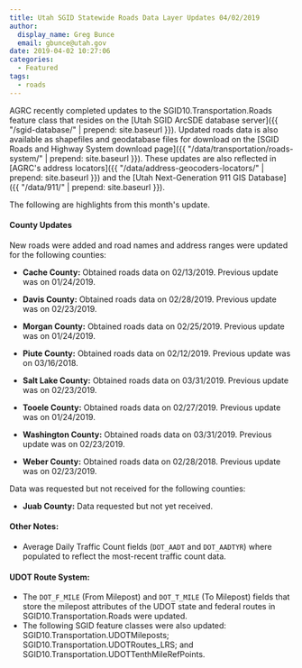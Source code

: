 ```yaml
---
title: Utah SGID Statewide Roads Data Layer Updates 04/02/2019
author:
  display_name: Greg Bunce
  email: gbunce@utah.gov
date: 2019-04-02 10:27:06
categories:
  - Featured
tags:
  - roads
---
```


AGRC recently completed updates to the SGID10.Transportation.Roads feature class that resides on the [Utah SGID ArcSDE database server]({{ "/sgid-database/" | prepend: site.baseurl }}). Updated roads data is also available as shapefiles and geodatabase files for download on the [SGID Roads and Highway System download page]({{ "/data/transportation/roads-system/" | prepend: site.baseurl }}). These updates are also reflected in [AGRC's address locators]({{ "/data/address-geocoders-locators/" | prepend: site.baseurl }}) and the [Utah Next-Generation 911 GIS Database]({{ "/data/911/" | prepend: site.baseurl }}).


The following are highlights from this month's update.

#### County Updates
New roads were added and road names and address ranges were updated for the following counties:

- **Cache County:** Obtained roads data on 02/13/2019. Previous update was on 01/24/2019.

- **Davis County:** Obtained roads data on 02/28/2019. Previous update was on 02/23/2019.

- **Morgan County:** Obtained roads data on 02/25/2019. Previous update was on 01/24/2019.

- **Piute County:** Obtained roads data on 02/12/2019. Previous update was on 03/16/2018.

- **Salt Lake County:** Obtained roads data on 03/31/2019. Previous update was on 02/23/2019.

- **Tooele County:** Obtained roads data on 02/27/2019. Previous update was on 01/24/2019.

- **Washington County:** Obtained roads data on 03/31/2019. Previous update was on 02/23/2019.

- **Weber County:** Obtained roads data on 02/28/2018. Previous update was on 02/23/2019.

Data was requested but not received for the following counties:

- **Juab County:** Data requested but not yet received.


#### Other Notes:
- Average Daily Traffic Count fields (`DOT_AADT` and `DOT_AADTYR`) where populated to reflect the most-recent traffic count data.


#### UDOT Route System:
- The `DOT_F_MILE` (From Milepost) and `DOT_T_MILE` (To Milepost) fields that store the milepost attributes of the UDOT state and federal routes in SGID10.Transportation.Roads were updated.
- The following SGID feature classes were also updated: SGID10.Transportation.UDOTMileposts; SGID10.Transportation.UDOTRoutes_LRS; and SGID10.Transportation.UDOTTenthMileRefPoints.
